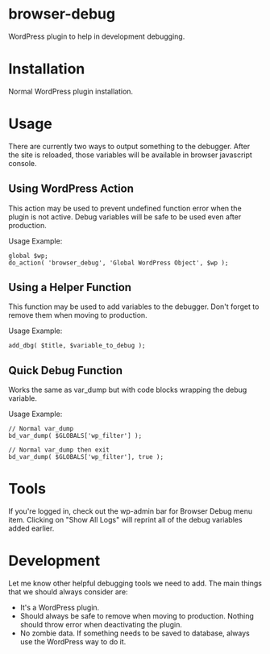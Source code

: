 # browser-debug
WordPress plugin to help in development debugging.  
  
# Installation  
Normal WordPress plugin installation.
  
# Usage  
There are currently two ways to output something to the debugger. After the site is reloaded, those variables will be available in browser javascript console.  
  
## Using WordPress Action  
This action may be used to prevent undefined function error when the plugin is not active. Debug variables will be safe to be used even after production.  
  
Usage Example:  
```
global $wp;	
do_action( 'browser_debug', 'Global WordPress Object', $wp );
```
  
## Using a Helper Function  
This function may be used to add variables to the debugger. Don't forget to remove them when moving to production.  
  
Usage Example:  
```
add_dbg( $title, $variable_to_debug );
```  
  
## Quick Debug Function  
Works the same as var_dump but with code blocks wrapping the debug variable.  
  
Usage Example:  
```
// Normal var_dump
bd_var_dump( $GLOBALS['wp_filter'] );

// Normal var_dump then exit
bd_var_dump( $GLOBALS['wp_filter'], true );
```  
  
# Tools  
If you're logged in, check out the wp-admin bar for Browser Debug menu item. Clicking on "Show All Logs" will reprint all of the debug variables added earlier.  
  
# Development  
Let me know other helpful debugging tools we need to add. The main things that we should always consider are:
- It's a WordPress plugin.
- Should always be safe to remove when moving to production. Nothing should throw error when deactivating the plugin.
- No zombie data. If something needs to be saved to database, always use the WordPress way to do it.
